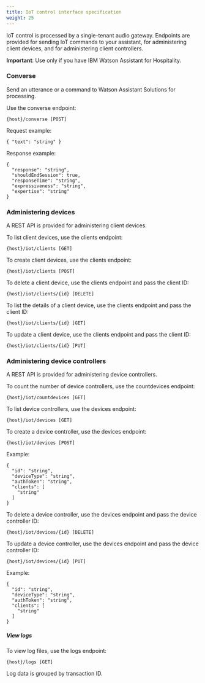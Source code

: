 ```yaml
---
title: IoT control interface specification
weight: 25
---
```

IoT control is processed by a single-tenant audio gateway.  Endpoints are provided for sending IoT commands to your assistant, for administering client devices, and for administering client controllers.

**Important**:  Use only if you have IBM Watson Assistant for Hospitality.

### Converse
Send an utterance or a command to Watson Assistant Solutions for processing.

Use the converse endpoint:

`{host}/converse [POST]`

Request example:

`{
  "text": "string"
}`

Response example:
```
{
  "response": "string",
  "shouldEndSession": true,
  "responseTime": "string",
  "expressiveness": "string",
  "expertise": "string"
}
```

### Administering devices
A REST API is provided for administering client devices.

To list client devices, use the clients endpoint:

`{host}/iot/clients [GET]`

To create client devices, use the clients endpoint:

`{host}/iot/clients [POST]`

To delete a client device, use the clients endpoint and pass the client ID:

`{host}/iot/clients/{id} [DELETE]`

To list the details of a client device, use the clients endpoint and pass the client ID:

`{host}/iot/clients/{id} [GET]`

To update a client device, use the clients endpoint and pass the client ID:

`{host}/iot/clients/{id} [PUT]`

### Administering device controllers
A REST API is provided for administering device controllers.

To count the number of device controllers, use the
countdevices endpoint:

`{host}/iot/countdevices [GET]`

To list device controllers, use the devices endpoint:

`{host}/iot/devices [GET]`

To create a device controller, use the devices endpoint:

`{host}/iot/devices [POST]`

Example:
```
{
  "id": "string",
  "deviceType": "string",
  "authToken": "string",
  "clients": [
    "string"
  ]
}
```

To delete a device controller, use the devices endpoint and pass the device controller ID:

`{host}/iot/devices/{id} [DELETE]`

To update a device controller, use the devices endpoint and pass the device controller ID:

`{host}/iot/devices/{id} [PUT]`

Example:
```
{
  "id": "string",
  "deviceType": "string",
  "authToken": "string",
  "clients": [
    "string"
  ]
}
```

##### View logs
To view log files, use the logs endpoint:

`{host}/logs [GET]`

Log data is grouped by transaction ID.
